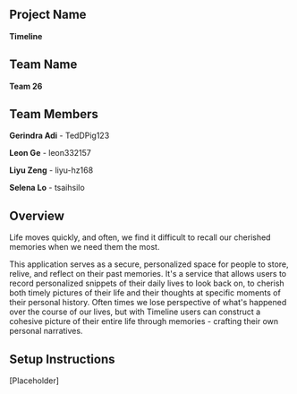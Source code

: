 ## Project Name

**Timeline**

## Team Name

**Team 26**

## Team Members

**Gerindra Adi** - TedDPig123

**Leon Ge** - leon332157

**Liyu Zeng** - liyu-hz168

**Selena Lo** - tsaihsilo

## Overview

Life moves quickly, and often, we find it difficult to recall our cherished memories when we need them the most.

This application serves as a secure, personalized space for people to store, relive, and reflect on their past memories. It's a service that allows users to record personalized snippets of their daily lives to look back on, to cherish both timely pictures of their life and their thoughts at specific moments of their personal history. Often times we lose perspective of what's happened over the course of our lives, but with Timeline users can construct a cohesive picture of their entire life through memories - crafting their own personal narratives.

## Setup Instructions

[Placeholder]
